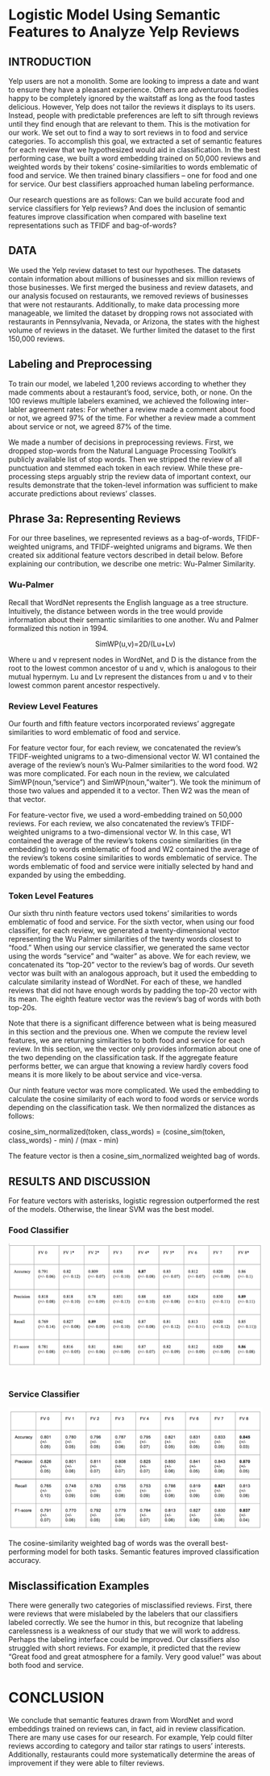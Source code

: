 # Logistic Model Using Semantic Features to Analyze Yelp Reviews

## INTRODUCTION

Yelp users are not a monolith. Some are looking to impress a date and want to ensure they have a pleasant experience. Others are adventurous foodies happy to be completely ignored by the waitstaff as long as the food tastes delicious. However, Yelp does not tailor the reviews it displays to its users. Instead, people with predictable preferences are left to sift through reviews until they find enough that are relevant to them. This is the motivation for our work. We set out to find a way to sort reviews in to food and service categories. To accomplish this goal, we extracted a set of semantic features for each review that we hypothesized would aid in classification. In the best performing case, we built a word embedding trained on 50,000 reviews and weighted words by their tokens’ cosine-similarities to words emblematic of food and service. We then trained binary classifiers – one for food and one for service. Our best classifiers approached human labeling performance.  
  
Our research questions are as follows: Can we build accurate food and service classifiers for Yelp reviews? And does the inclusion of semantic features improve classification when compared with baseline text representations such as TFIDF and bag-of-words?   
  
## DATA  
  
We used the Yelp review dataset to test our hypotheses. The datasets contain information about millions of businesses and six million reviews of those businesses. We first merged the business and review datasets, and our analysis focused on restaurants, we removed reviews of businesses that were not restaurants. Additionally, to make data processing more manageable, we limited the dataset by dropping rows not associated with restaurants in Pennsylvania, Nevada, or Arizona, the states with the highest volume of reviews in the dataset. We further limited the dataset to the first 150,000 reviews.  
  

## Labeling and Preprocessing   

To train our model, we labeled 1,200 reviews according to whether they made comments about a restaurant’s food, service, both, or none. On the 100 reviews multiple labelers examined, we achieved the following inter-labler agreement rates: For whether a review made a comment about food or not, we agreed 97% of the time. For whether a review made a comment about service or not, we agreed 87% of the time.   
  
We made a number of decisions in preprocessing reviews. First, we dropped stop-words from the Natural Language Processing Toolkit’s publicly available list of stop words. Then we stripped the review of all punctuation and stemmed each token in each review. While these pre-processing steps arguably strip the review data of important context, our results demonstrate that the token-level information was sufficient to make accurate predictions about reviews’ classes.   
  

## Phrase 3a: Representing Reviews  
  
For our three baselines, we represented reviews as a bag-of-words,  TFIDF-weighted unigrams, and TFIDF-weighted unigrams and bigrams. We then created six additional feature vectors described in detail below. Before explaining our contribution, we describe one metric: Wu-Palmer Similarity.  
### Wu-Palmer

Recall that WordNet represents the English language as a tree structure. Intuitively, the distance between words in the tree would provide information about their semantic similarities to one another. Wu and Palmer formalized this notion in 1994. 
  
<p align="center">SimWP(u,v)=2D/(Lu+Lv) </p>  
  
Where u and v represent nodes in WordNet, and D is the distance from the root to the lowest common ancestor of u and v, which is analogous to their mutual hypernym. Lu and Lv represent the distances from u and v to their lowest common parent ancestor respectively.  

### Review Level Features  
  
Our fourth and fifth feature vectors incorporated reviews’ aggregate similarities to word emblematic of food and service.   
  
For feature vector four, for each review, we concatenated the review’s TFIDF-weighted unigrams to a two-dimensional vector W. W1 contained the average of the review’s noun’s Wu-Palmer similarities to the word food. W2 was more complicated. For each noun in the review, we calculated SimWP(noun,”service”) and SimWP(noun,”waiter”). We took the minimum of those two values and appended it to a vector. Then W2 was the mean of that vector.     
  
For feature-vector five, we used a word-embedding trained on 50,000 reviews. For each review, we also concatenated the review’s TFIDF-weighted unigrams to a two-dimensional vector W. In this case, W1 contained the average of the review’s tokens cosine similarities (in the embedding) to words emblematic of food and W2  contained the average of the review’s tokens cosine similarities to words emblematic of service. The words emblematic of food and service were initially selected by hand and expanded by using the embedding.  
  
  
### Token Level Features

Our sixth thru ninth feature vectors used tokens’ similarities to words emblematic of food and service. For the sixth vector, when using our food classifier, for each review, we generated a twenty-dimensional vector representing the Wu Palmer similarities of the twenty words closest to “food.” When using our service classifier, we generated the same vector using the words “service” and “waiter” as above. We for each review, we concatenated its “top-20” vector to the review’s bag of words. Our seveth vector was built with an analogous approach, but it used the embedding to calculate similarity instead of WordNet. For each of these, we handled reviews that did not have enough words by padding the top-20 vector with its mean. The eighth feature vector was the review’s bag of words with both top-20s.   

Note that there is a significant difference between what is being measured in this section and the previous one. When we compute the review level features, we are returning similarities to both food and service for each review. In this section, we the vector only provides information about one of the two depending on the classification task. If the aggregate feature performs better, we can argue that knowing a review hardly covers food means it is more likely to be about service and vice-versa.  

Our ninth feature vector was more complicated. We used the embedding to calculate the cosine similarity of each word to food words or service words depending on the classification task. We then normalized the distances as follows:  
  
cosine_sim_normalized(token, class_words) = (cosine_sim(token, class_words) - min) / (max - min)  
  	  
The feature vector is then a cosine_sim_normalized weighted bag of words.   
  
## RESULTS AND DISCUSSION 
  
For feature vectors with asterisks, logistic regression outperformed the rest of the models. Otherwise, the linear SVM was the best model.  

### Food Classifier

![image](https://github.com/samj001/Yelp/blob/master/image/food%20classifier.png)
 
 


### Service Classifier
![image](https://github.com/samj001/Yelp/blob/master/image/service%20classifier.png)
  
The cosine-similarity weighted bag of words was the overall best-performing model for both tasks. Semantic features improved classification accuracy. 

## Misclassification Examples
  

There were generally two categories of misclassified reviews. First, there were reviews that were mislabeled by the labelers that our classifiers labeled correctly. We see the humor in this, but recognize that labeling carelessness is a weakness of our study that we will work to address. Perhaps the labeling interface could be improved. Our classifiers also struggled with short reviews. For example, it predicted that the review “Great food and great atmosphere for a family. Very good value!” was about both food and service.  

# CONCLUSION

We conclude that semantic features drawn from WordNet and word embeddings trained on reviews can, in fact, aid in review classification. There are many use cases for our research. For example, Yelp could filter reviews according to category and tailor star ratings to users’ interests. Additionally, restaurants could more systematically determine the areas of improvement if they were able to filter reviews. 


